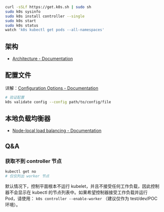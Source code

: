 ```bash
curl -sSLf https://get.k0s.sh | sudo sh
sudo k0s sysinfo
sudo k0s install controller --single
sudo k0s start
sudo k0s status
watch 'k0s kubectl get pods --all-namespaces'
```

## 架构

- [Architecture - Documentation](https://docs.k0sproject.io/v1.28.6+k0s.0/architecture/)


## 配置文件

详解：[Configuration Options - Documentation](https://docs.k0sproject.io/head/configuration/)

```bash
# 验证配置
k0s validate config --config path/to/config/file
```

## 本地负载均衡器

- [Node-local load balancing - Documentation](https://docs.k0sproject.io/v1.28.6+k0s.0/nllb/)

## Q&A

### 获取不到 controller 节点

```bash
kubectl get no
# 仅仅列出 worker 节点
```

默认情况下，控制平面根本不运行 kubelet，并且不接受任何工作负载，因此控制器不会显示在 kubectl 的节点列表中。如果希望控制器接受工作负载并运行 Pod，请使用： `k0s controller --enable-worker` （建议仅作为 test/dev/POC 环境）。
